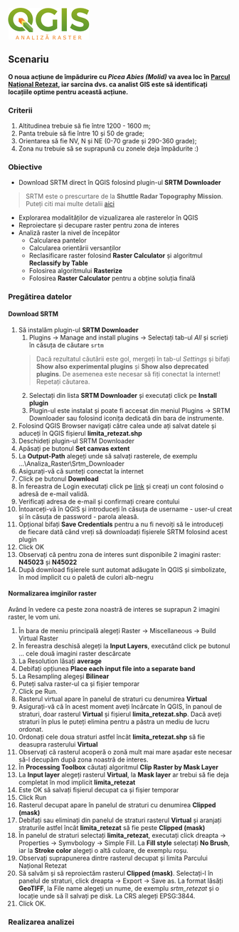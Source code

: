 ![analiza raster](https://github.com/iungurianu/qgis-pe-intelesul-tuturor/blob/master/06_QGIS_Analiza_raster/Resurse/Img/qgis_analiza_raster_50px.png)

## Scenariu
**O noua acțiune de împădurire cu *Picea Abies (Molid)* va avea loc în [Parcul Național Retezat](www.retezat.ro), iar sarcina dvs. ca analist GIS este să identificați locațiile optime pentru această acțiune.**

### Criterii
1. Altitudinea trebuie să fie între 1200 - 1600 m;
2. Panta trebuie să fie între 10 și 50 de grade;
3. Orientarea să fie NV, N și NE (0-70 grade și 290-360 grade);
4. Zona nu trebuie să se suprapună cu zonele deja împădurite :)

### Obiective
 * Download SRTM direct în QGIS folosind plugin-ul **SRTM Downloader**
 > SRTM este o prescurtare de la **Shuttle Radar Topography Mission**. Puteți citi mai multe detalii [aici](https://en.wikipedia.org/wiki/Shuttle_Radar_Topography_Mission)
 * Explorarea modalităților de vizualizarea ale rasterelor în QGIS
 * Reproiectare și decupare raster pentru zona de interes
 * Analiză raster la nivel de începător
    * Calcularea pantelor
    * Calcularea orientării versanților
    * Reclasificare raster folosind **Raster Calculator** și algoritmul **Reclassify by Table**
    * Folosirea algoritmului **Rasterize**
    * Folosirea **Raster Calculator** pentru a obține soluția finală
    
 ### Pregătirea datelor
 #### Download SRTM
 1. Să instalăm plugin-ul **SRTM Downloader** 
      1. Plugins -> Manage and install plugins -> Selectați tab-ul *All* și scrieți în căsuța de căutare `srtm`
      > Dacă rezultatul căutării este gol, mergeți în tab-ul *Settings* și bifați **Show also experimental plugins** și **Show also deprecated plugins**. De asemenea este necesar să fiți conectat la internet! Repetați căutarea.
      2. Selectați din lista **SRTM Downloader** și executați click pe **Install plugin**
      3. Plugin-ul este instalat și poate fi accesat din meniul Plugins -> SRTM Downloader sau folosind iconița dedicată din bara de instrumente.
 2. Folosind QGIS Browser navigați către calea unde ați salvat datele și aduceți în QGIS fișierul **limita_retezat.shp**
 3. Deschideți plugin-ul SRTM Downloader
 4. Apăsați pe butonul **Set canvas extent**
 5. La **Output-Path** alegeți unde să salvați rasterele, de exemplu ...\Analiza_Raster\Srtm_Downloader
 6. Asigurați-vă că sunteți conectat la internet
 7. Click pe butonul **Download**
 8. În fereastra de Login executați click pe [link](https://urs.earthdata.nasa.gov//users/new) și creați un cont folosind o adresă de e-mail validă.
 9. Verificați adresa de e-mail și confirmați creare contului
 10. Întoarceți-vă în QGIS și introduceți în căsuța de username - user-ul creat și în căsuța de password - parola aleasă.
 11. Opțional bifați **Save Credentials** pentru a nu fi nevoiți să le introduceți de fiecare dată când vreți să downloadați fișierele SRTM folosind acest plugin
 12. Click OK
 13. Observați că pentru zona de interes sunt disponibile 2 imagini raster: **N45023** și **N45022**
 14. După download fișierele sunt automat adăugate în QGIS și simbolizate, în mod implicit cu o paletă de culori alb-negru
 
 #### Normalizarea imginilor raster
Având în vedere ca peste zona noastră de interes se suprapun 2 imagini raster, le vom uni.
1. În bara de meniu principală alegeți Raster -> Miscellaneous -> Build Virtual Raster
2. În fereastra deschisă alegeți la **Input Layers**, executând click pe butonul ... cele două imagini raster descărcate
3. La Resolution lăsați **average**
4. Debifați opțiunea **Place each input file into a separate band**
5. La Resampling alegeși **Bilinear**
6. Puteți salva raster-ul ca și fișier temporar
7. Click pe Run.
8. Rasterul virtual apare în panelul de straturi cu denumirea **Virtual**
9. Asigurați-vă că în acest moment aveți încărcate în QGIS, în panoul de straturi, doar rasterul **Virtual** și fișierul **limita_retezat.shp**. Dacă aveți straturi în plus le puteți elimina pentru a păstra un mediu de lucru ordonat.
10. Ordonați cele doua straturi astfel încât **limita_retezat.shp** să fie deasupra rasterului **Virtual**
11. Observați că rasterul acoperă o zonă mult mai mare așadar este necesar să-l decupăm după zona noastră de interes.
12. În **Processing Toolbox** căutați algoritmul **Clip Raster by Mask Layer**
13. La **Input layer** alegeți rasterul **Virtual**, la **Mask layer** ar trebui să fie deja completat în mod implicit **limita_retezat**
14. Este OK să salvați fișierul decupat ca și fișier temporar
15. Click Run
16. Rasterul decupat apare în panelul de straturi cu denumirea **Clipped (mask)**
17. Debifați sau eliminați din panelul de straturi rasterul **Virtual** și aranjați straturile astfel încât **limita_retezat** să fie peste **Clipped (mask)**
18. În panelul de straturi selectați **limita_retezat**, executați click dreapta -> Properties -> Symvbology -> Simple Fill. La **Fill style** selectați **No Brush**, iar la **Stroke color** alegeți o altă culoare, de exemplu roșu.
19. Observați suprapunerea dintre rasterul decupat și limita Parcului Național Retezat
20. Să salvăm și să reproiectăm rasterul **Clipped (mask)**. Selectați-l în panelul de straturi, click dreapta -> Export -> Save as. La format lăsăți **GeoTIFF**, la File name alegeți un nume, de exemplu *srtm_retezat* și o locație unde să îl salvați pe disk. La CRS alegeți EPSG:3844.
21. Click OK.
 
  ### Realizarea analizei
 

 
 
    
